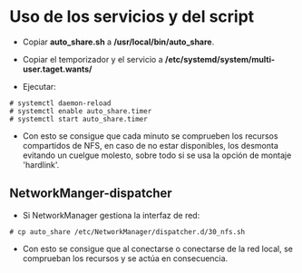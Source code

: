 # Uso de los servicios y del script

- Copiar __auto_share.sh__ a __/usr/local/bin/auto_share__.

- Copiar el temporizador y el servicio a __/etc/systemd/system/multi-user.taget.wants/__

- Ejecutar:

~~~
# systemctl daemon-reload
# systemctl enable auto_share.timer
# systemctl start auto_share.timer
~~~

* Con esto se consigue que cada minuto se comprueben los recursos compartidos de NFS, en caso de no estar disponibles, los desmonta evitando un cuelgue molesto, sobre todo si se usa la opción de montaje 'hardlink'.

## NetworkManger-dispatcher

- Si NetworkManager gestiona la interfaz de red:

~~~
# cp auto_share /etc/NetworkManager/dispatcher.d/30_nfs.sh
~~~

* Con esto se consigue que al conectarse o conectarse de la red local, se comprueban los recursos y se actúa en consecuencia.

